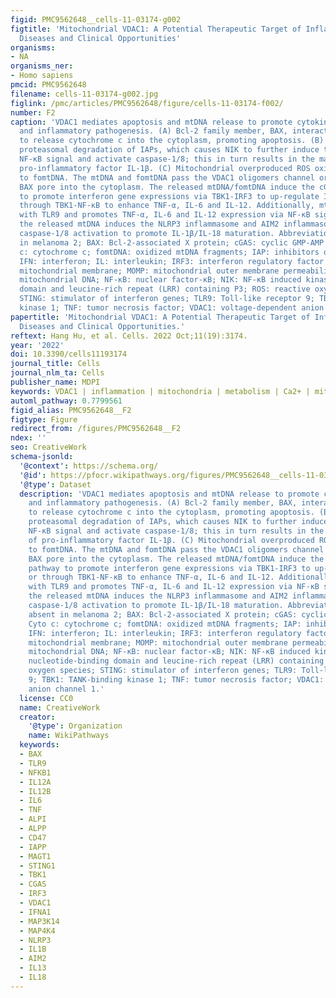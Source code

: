 ```yaml
---
figid: PMC9562648__cells-11-03174-g002
figtitle: 'Mitochondrial VDAC1: A Potential Therapeutic Target of Inflammation-Related
  Diseases and Clinical Opportunities'
organisms:
- NA
organisms_ner:
- Homo sapiens
pmcid: PMC9562648
filename: cells-11-03174-g002.jpg
figlink: /pmc/articles/PMC9562648/figure/cells-11-03174-f002/
number: F2
caption: 'VDAC1 mediates apoptosis and mtDNA release to promote cytokines expression
  and inflammatory pathogenesis. (A) Bcl-2 family member, BAX, interacts with VDAC1
  to release cytochrome c into the cytoplasm, promoting apoptosis. (B) MOMP induces
  proteasomal degradation of IAPs, which causes NIK to further induce the pro-inflammatory
  NF-κB signal and activate caspase-1/8; this in turn results in the maturation of
  pro-inflammatory factor IL-1β. (C) Mitochondrial overproduced ROS oxidize mtDNA
  to fomtDNA. The mtDNA and fomtDNA pass the VDAC1 oligomers channel or the oligomerization
  BAX pore into the cytoplasm. The released mtDNA/fomtDNA induce the cGAS-STING pathway
  to promote interferon gene expressions via TBK1-IRF3 to up-regulate IFN-α/β, or
  through TBK1-NF-κB to enhance TNF-α, IL-6 and IL-12. Additionally, mtDNA interacts
  with TLR9 and promotes TNF-α, IL-6 and IL-12 expression via NF-κB signaling. Moreover,
  the released mtDNA induces the NLRP3 inflammasome and AIM2 inflammasome to enhance
  caspase-1/8 activation to promote IL-1β/IL-18 maturation. Abbreviations: AIM2: absent
  in melanoma 2; BAX: Bcl-2-associated X protein; cGAS: cyclic GMP-AMP synthase; Cyto
  c: cytochrome c; fomtDNA: oxidized mtDNA fragments; IAP: inhibitors of apoptosis;
  IFN: interferon; IL: interleukin; IRF3: interferon regulatory factor 3; IMM: inner
  mitochondrial membrane; MOMP: mitochondrial outer membrane permeabilization; mtDNA:
  mitochondrial DNA; NF-κB: nuclear factor-κB; NIK: NF-κB induced kinase; NLRP3: nucleotide-binding
  domain and leucine-rich repeat (LRR) containing P3; ROS: reactive oxygen species;
  STING: stimulator of interferon genes; TLR9: Toll-like receptor 9; TBK1: TANK-binding
  kinase 1; TNF: tumor necrosis factor; VDAC1: voltage-dependent anion channel 1.'
papertitle: 'Mitochondrial VDAC1: A Potential Therapeutic Target of Inflammation-Related
  Diseases and Clinical Opportunities.'
reftext: Hang Hu, et al. Cells. 2022 Oct;11(19):3174.
year: '2022'
doi: 10.3390/cells11193174
journal_title: Cells
journal_nlm_ta: Cells
publisher_name: MDPI
keywords: VDAC1 | inflammation | mitochondria | metabolism | Ca2+ | mitophagy
automl_pathway: 0.7799561
figid_alias: PMC9562648__F2
figtype: Figure
redirect_from: /figures/PMC9562648__F2
ndex: ''
seo: CreativeWork
schema-jsonld:
  '@context': https://schema.org/
  '@id': https://pfocr.wikipathways.org/figures/PMC9562648__cells-11-03174-g002.html
  '@type': Dataset
  description: 'VDAC1 mediates apoptosis and mtDNA release to promote cytokines expression
    and inflammatory pathogenesis. (A) Bcl-2 family member, BAX, interacts with VDAC1
    to release cytochrome c into the cytoplasm, promoting apoptosis. (B) MOMP induces
    proteasomal degradation of IAPs, which causes NIK to further induce the pro-inflammatory
    NF-κB signal and activate caspase-1/8; this in turn results in the maturation
    of pro-inflammatory factor IL-1β. (C) Mitochondrial overproduced ROS oxidize mtDNA
    to fomtDNA. The mtDNA and fomtDNA pass the VDAC1 oligomers channel or the oligomerization
    BAX pore into the cytoplasm. The released mtDNA/fomtDNA induce the cGAS-STING
    pathway to promote interferon gene expressions via TBK1-IRF3 to up-regulate IFN-α/β,
    or through TBK1-NF-κB to enhance TNF-α, IL-6 and IL-12. Additionally, mtDNA interacts
    with TLR9 and promotes TNF-α, IL-6 and IL-12 expression via NF-κB signaling. Moreover,
    the released mtDNA induces the NLRP3 inflammasome and AIM2 inflammasome to enhance
    caspase-1/8 activation to promote IL-1β/IL-18 maturation. Abbreviations: AIM2:
    absent in melanoma 2; BAX: Bcl-2-associated X protein; cGAS: cyclic GMP-AMP synthase;
    Cyto c: cytochrome c; fomtDNA: oxidized mtDNA fragments; IAP: inhibitors of apoptosis;
    IFN: interferon; IL: interleukin; IRF3: interferon regulatory factor 3; IMM: inner
    mitochondrial membrane; MOMP: mitochondrial outer membrane permeabilization; mtDNA:
    mitochondrial DNA; NF-κB: nuclear factor-κB; NIK: NF-κB induced kinase; NLRP3:
    nucleotide-binding domain and leucine-rich repeat (LRR) containing P3; ROS: reactive
    oxygen species; STING: stimulator of interferon genes; TLR9: Toll-like receptor
    9; TBK1: TANK-binding kinase 1; TNF: tumor necrosis factor; VDAC1: voltage-dependent
    anion channel 1.'
  license: CC0
  name: CreativeWork
  creator:
    '@type': Organization
    name: WikiPathways
  keywords:
  - BAX
  - TLR9
  - NFKB1
  - IL12A
  - IL12B
  - IL6
  - TNF
  - ALPI
  - ALPP
  - CD47
  - IAPP
  - MAGT1
  - STING1
  - TBK1
  - CGAS
  - IRF3
  - VDAC1
  - IFNA1
  - MAP3K14
  - MAP4K4
  - NLRP3
  - IL1B
  - AIM2
  - IL13
  - IL18
---
```

